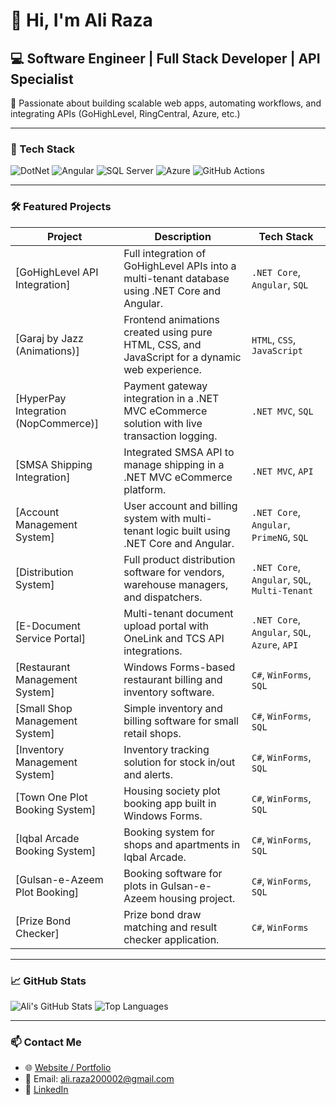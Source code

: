 # 👋 Hi, I'm Ali Raza

## 💻 Software Engineer | Full Stack Developer | API Specialist

🎯 Passionate about building scalable web apps, automating workflows, and integrating APIs (GoHighLevel, RingCentral, Azure, etc.)

---

### 🚀 Tech Stack

![DotNet](https://img.shields.io/badge/.NET_Core-512BD4?style=for-the-badge&logo=dotnet&logoColor=white)
![Angular](https://img.shields.io/badge/Angular-DD0031?style=for-the-badge&logo=angular&logoColor=white)
![SQL Server](https://img.shields.io/badge/SQL_Server-CC2927?style=for-the-badge&logo=microsoftsqlserver&logoColor=white)
![Azure](https://img.shields.io/badge/Azure-0078D4?style=for-the-badge&logo=azure-devops&logoColor=white)
![GitHub Actions](https://img.shields.io/badge/GitHub_Actions-2088FF?style=for-the-badge&logo=github-actions&logoColor=white)

---

### 🛠️ Featured Projects

| Project | Description | Tech Stack |
|--------|-------------|------------|
| [GoHighLevel API Integration] | Full integration of GoHighLevel APIs into a multi-tenant database using .NET Core and Angular. | `.NET Core`, `Angular`, `SQL` |
| [Garaj by Jazz (Animations)] | Frontend animations created using pure HTML, CSS, and JavaScript for a dynamic web experience. | `HTML`, `CSS`, `JavaScript` |
| [HyperPay Integration (NopCommerce)] | Payment gateway integration in a .NET MVC eCommerce solution with live transaction logging. | `.NET MVC`, `SQL` |
| [SMSA Shipping Integration] | Integrated SMSA API to manage shipping in a .NET MVC eCommerce platform. | `.NET MVC`, `API` |
| [Account Management System] | User account and billing system with multi-tenant logic built using .NET Core and Angular. | `.NET Core`, `Angular`, `PrimeNG`, `SQL` |
| [Distribution System] | Full product distribution software for vendors, warehouse managers, and dispatchers. | `.NET Core`, `Angular`, `SQL`, `Multi-Tenant` |
| [E-Document Service Portal] | Multi-tenant document upload portal with OneLink and TCS API integrations. | `.NET Core`, `Angular`, `SQL`, `Azure`, `API` |
| [Restaurant Management System] | Windows Forms-based restaurant billing and inventory software. | `C#`, `WinForms`, `SQL` |
| [Small Shop Management System] | Simple inventory and billing software for small retail shops. | `C#`, `WinForms`, `SQL` |
| [Inventory Management System] | Inventory tracking solution for stock in/out and alerts. | `C#`, `WinForms`, `SQL` |
| [Town One Plot Booking System] | Housing society plot booking app built in Windows Forms. | `C#`, `WinForms`, `SQL` |
| [Iqbal Arcade Booking System] | Booking system for shops and apartments in Iqbal Arcade. | `C#`, `WinForms`, `SQL` |
| [Gulsan-e-Azeem Plot Booking] | Booking software for plots in Gulsan-e-Azeem housing project. | `C#`, `WinForms`, `SQL` |
| [Prize Bond Checker] | Prize bond draw matching and result checker application. | `C#`, `WinForms` |

---

### 📈 GitHub Stats

![Ali's GitHub Stats](https://github-readme-stats.vercel.app/api?username=ali-raza&show_icons=true&theme=default)
![Top Languages](https://github-readme-stats.vercel.app/api/top-langs/?username=ali-raza&layout=compact)

---

### 📫 Contact Me

- 🌐 [Website / Portfolio](https://dev-ali-raza.github.io/my-portfolio/)
- 📧 Email: ali.raza200002@gmail.com
- 💼 [LinkedIn](https://www.linkedin.com/in/ali-raza-884806195/)
